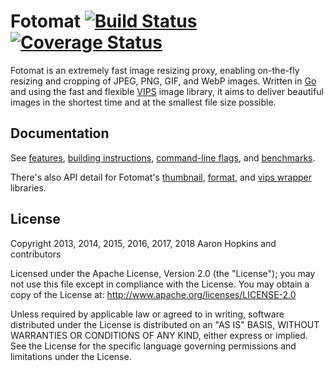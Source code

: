 Fotomat [![Build Status](https://travis-ci.org/die-net/fotomat.svg?branch=master)](https://travis-ci.org/die-net/fotomat) [![Coverage Status](https://coveralls.io/repos/github/die-net/fotomat/badge.svg?branch=master)](https://coveralls.io/github/die-net/fotomat?branch=master)
=======

Fotomat is an extremely fast image resizing proxy, enabling on-the-fly resizing and cropping of JPEG, PNG, GIF, and WebP images. Written in [Go](https://golang.org/doc/) and using the fast and flexible [VIPS](http://www.vips.ecs.soton.ac.uk/index.php?title=Libvips) image library, it aims to deliver beautiful images in the shortest time and at the smallest file size possible.

Documentation
-------------

See [features](https://github.com/die-net/fotomat/blob/master/doc/features.md), [building instructions](https://github.com/die-net/fotomat/blob/master/doc/building.md), [command-line
flags](https://github.com/die-net/fotomat/blob/master/doc/flags.md), and
[benchmarks](https://github.com/die-net/fotomat/blob/master/doc/benchmarks.md).

There's also API detail for Fotomat's [thumbnail](https://godoc.org/github.com/die-net/fotomat/thumbnail), [format](https://godoc.org/github.com/die-net/fotomat/format), and [vips wrapper](https://godoc.org/github.com/die-net/fotomat/vips) libraries.


License
-------

Copyright 2013, 2014, 2015, 2016, 2017, 2018 Aaron Hopkins and contributors

Licensed under the Apache License, Version 2.0 (the "License"); you may not use this file except in compliance with the License. You may obtain a copy of the License at: http://www.apache.org/licenses/LICENSE-2.0

Unless required by applicable law or agreed to in writing, software distributed under the License is distributed on an "AS IS" BASIS, WITHOUT WARRANTIES OR CONDITIONS OF ANY KIND, either express or implied. See the License for the specific language governing permissions and limitations under the License.
